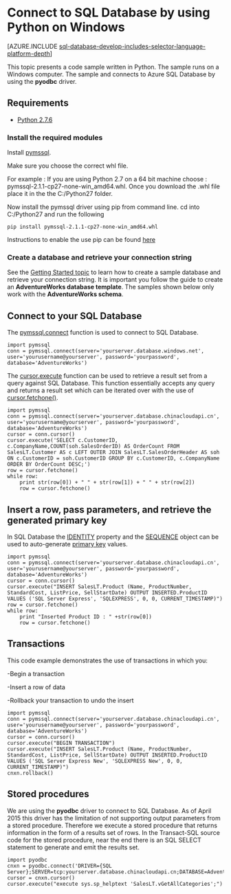 <properties 
	pageTitle="Connect to SQL Database by using Python on Windows" 
	description="Presents a Python code sample you can use to connect to Azure SQL Database from a Windows client. The sample uses the pyodbc driver."
	services="sql-database" 
	documentationCenter="" 
	authors="meet-bhagdev" 
	manager="jeffreyg" 
	editor=""/>


<tags  wacn.date="" ms.service="sql-database" ms.date="04/18/2015" />


# Connect to SQL Database by using Python on Windows


[AZURE.INCLUDE [sql-database-develop-includes-selector-language-platform-depth](../includes/sql-database-develop-includes-selector-language-platform-depth.md)]


This topic presents a code sample written in Python. The sample runs on a Windows computer. The sample and connects to Azure SQL Database by using the **pyodbc** driver.


## Requirements


- [Python 2.7.6](https://www.python.org/download/releases/2.7.6/)


### Install the required modules


Install [pymssql](http://www.lfd.uci.edu/~gohlke/pythonlibs/#pymssql). 

Make sure you choose the correct whl file.

For example : If you are using Python 2.7 on a 64 bit machine choose : pymssql-2.1.1-cp27-none-win_amd64.whl.
Once you download the .whl file place it in the the C:/Python27 folder.

Now install the pymssql driver using pip from command line. cd into C:/Python27 and run the following
	
	pip install pymssql-2.1.1-cp27-none-win_amd64.whl

Instructions to enable the use pip can be found [here](http://stackoverflow.com/questions/4750806/how-to-install-pip-on-windows)


### Create a database and retrieve your connection string


See the [Getting Started topic](/documentation/articles/sql-database-get-started) to learn how to create a sample database and retrieve your connection string. It is important you follow the guide to create an **AdventureWorks database template**. The samples shown below only work with the **AdventureWorks schema**. 


## Connect to your SQL Database


The [pymssql.connect](http://pymssql.org/en/latest/ref/pymssql.html) function is used to connect to SQL Database.

	import pymssql
	conn = pymssql.connect(server='yourserver.database.windows.net', user='yourusername@yourserver', password='yourpassword', database='AdventureWorks')



<!--
TODO: Again, Does Python allow you to somehow split a very long line of code into multiple lines, for better display?
-->

The [cursor.execute](http://pymssql.org/en/latest/ref/pymssql.html#pymssql.Cursor.execute) function can be used to retrieve a result set from a query against SQL Database. This function essentially accepts any query and returns a result set which can be iterated over with the use of [cursor.fetchone()](http://pymssql.org/en/latest/ref/pymssql.html#pymssql.Cursor.fetchone).


	import pymssql
	conn = pymssql.connect(server='yourserver.database.chinacloudapi.cn', user='yourusername@yourserver', password='yourpassword', database='AdventureWorks')
	cursor = conn.cursor()
	cursor.execute('SELECT c.CustomerID, c.CompanyName,COUNT(soh.SalesOrderID) AS OrderCount FROM SalesLT.Customer AS c LEFT OUTER JOIN SalesLT.SalesOrderHeader AS soh ON c.CustomerID = soh.CustomerID GROUP BY c.CustomerID, c.CompanyName ORDER BY OrderCount DESC;')
	row = cursor.fetchone()
	while row:
	    print str(row[0]) + " " + str(row[1]) + " " + str(row[2]) 	
	    row = cursor.fetchone()


## Insert a row, pass parameters, and retrieve the generated primary key

In SQL Database the [IDENTITY](https://msdn.microsoft.com/zh-cn/library/ms186775.aspx) property and the [SEQUENCE](https://msdn.microsoft.com/zh-cn/library/ff878058.aspx) object can be used to auto-generate [primary key](https://msdn.microsoft.com/library/ms179610.aspx) values. 


	import pymssql
	conn = pymssql.connect(server='yourserver.database.chinacloudapi.cn', user='yourusername@yourserver', password='yourpassword', database='AdventureWorks')
	cursor = conn.cursor()
	cursor.execute("INSERT SalesLT.Product (Name, ProductNumber, StandardCost, ListPrice, SellStartDate) OUTPUT INSERTED.ProductID VALUES ('SQL Server Express', 'SQLEXPRESS', 0, 0, CURRENT_TIMESTAMP)")
	row = cursor.fetchone()
	while row:
	    print "Inserted Product ID : " +str(row[0])
	    row = cursor.fetchone()


## Transactions


This code example demonstrates the use of transactions in which you:


-Begin a transaction

-Insert a row of data

-Rollback your transaction to undo the insert


	import pymssql
	conn = pymssql.connect(server='yourserver.database.chinacloudapi.cn', user='yourusername@yourserver', password='yourpassword', database='AdventureWorks')
	cursor = conn.cursor()
	cursor.execute("BEGIN TRANSACTION")
	cursor.execute("INSERT SalesLT.Product (Name, ProductNumber, StandardCost, ListPrice, SellStartDate) OUTPUT INSERTED.ProductID VALUES ('SQL Server Express New', 'SQLEXPRESS New', 0, 0, CURRENT_TIMESTAMP)")
	cnxn.rollback()


<!--
TODO: Hmm, could we just as easily issue another cursor.execute('ROLLBACK TRNASACTION;')?
If so, perhaps we should at least include a sentence explaining that the option is viable?
-->


## Stored procedures


We are using the **pyodbc** driver to connect to SQL Database. As of April 2015 this driver has the limitation of not supporting output parameters from a stored procedure. Therefore we execute a stored procedure that returns information in the form of a results set of rows. In the Transact-SQL source code for the stored procedure, near the end there is an SQL SELECT statement to generate and emit the results set.



<!--
TODO: I commented out these next sentences because they seem false. For example, I would expect that the Python program could issue a Transact-SQL string for a CREATE PROCEDURE statement, just as the Python program can issue an INSERT statement. Right?
.
Additionally you will have to use a database management tool such as SSMS to create your stored procedure. There is no way to create a stored procedure using pyodbc.
-->


<!--
TODO: Does AdventureWorks db have any stored procedure that returns a results set?
Or can we use a regular system stored procedure that is a native part of SQL Database, maybe like sys.sp_helptext !
-->


	import pyodbc
	cnxn = pyodbc.connect('DRIVER={SQL Server};SERVER=tcp:yourserver.database.chinacloudapi.cn;DATABASE=AdventureWorks;UID=yourusername;PWD=yourpassword')
	cursor = cnxn.cursor()
	cursor.execute("execute sys.sp_helptext 'SalesLT.vGetAllCategories';")

